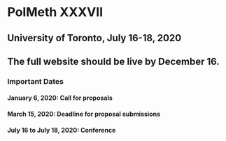 # PolMeth XXXVII

## University of Toronto, July 16-18, 2020

## The full website should be live by December 16.

### Important Dates

#### January 6, 2020: Call for proposals
#### March 15, 2020: Deadline for proposal submissions
#### July 16 to July 18, 2020: Conference
